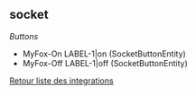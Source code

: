 ## socket

*Buttons*
- MyFox-On LABEL-1|on (SocketButtonEntity)
- MyFox-Off LABEL-1|off (SocketButtonEntity)


[Retour liste des integrations](../integration.md)
